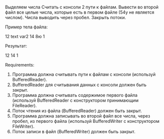 Выделяем числа
Считать с консоли 2 пути к файлам.
Вывести во второй файл все целые числа, которые есть в первом файле (54у не является числом).
Числа выводить через пробел.
Закрыть потоки.

Пример тела файла:

12 text var2 14 8ю 1

Результат:

12 14 1


Requirements:
1. Программа должна считывать пути к файлам с консоли (используй BufferedReader).
2. BufferedReader для считывания данных с консоли должен быть закрыт.
3. Программа должна считывать содержимое первого файла (используй BufferedReader c конструктором принимающим FileReader).
4. Поток чтения из файла (BufferedReader) должен быть закрыт.
5. Программа должна записывать во второй файл все числа, через пробел, из первого файла (используй BufferedWriter с конструктором FileWriter).
6. Поток записи в файл (BufferedWriter) должен быть закрыт.
